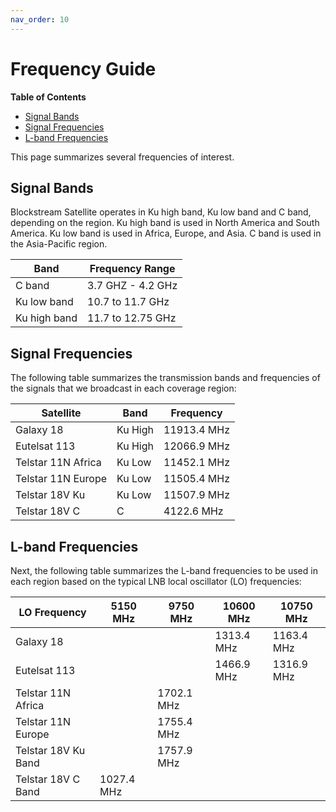 ```yaml
---
nav_order: 10
---
```


# Frequency Guide

<!-- markdown-toc start - Don't edit this section. Run M-x markdown-toc-generate-toc again -->
**Table of Contents**

- [Signal Bands](#signal-bands)
- [Signal Frequencies](#signal-frequencies)
- [L-band Frequencies](#l-band-frequencies)

<!-- markdown-toc end -->

This page summarizes several frequencies of interest.

## Signal Bands

Blockstream Satellite operates in Ku high band, Ku low band and C band, depending on the region. Ku high band is used in North America and South America. Ku low band is used in Africa, Europe, and Asia. C band is used in the Asia-Pacific region.

| Band         | Frequency Range   |
| ------------ | ----------------- |
| C band       | 3.7 GHZ - 4.2 GHz |
| Ku low band  | 10.7 to 11.7 GHz  |
| Ku high band | 11.7 to 12.75 GHz |

## Signal Frequencies

The following table summarizes the transmission bands and frequencies of the signals that we broadcast in each coverage region:

| Satellite          | Band    | Frequency   |
| ------------------ | ------- | ----------- |
| Galaxy 18          | Ku High | 11913.4 MHz |
| Eutelsat 113       | Ku High | 12066.9 MHz |
| Telstar 11N Africa | Ku Low  | 11452.1 MHz |
| Telstar 11N Europe | Ku Low  | 11505.4 MHz |
| Telstar 18V Ku     | Ku Low  | 11507.9 MHz |
| Telstar 18V C      | C       | 4122.6 MHz  |

## L-band Frequencies

Next, the following table summarizes the L-band frequencies to be used in each region based on the typical LNB local oscillator (LO) frequencies:

| LO Frequency        | 5150 MHz   | 9750 MHz   | 10600 MHz  | 10750 MHz  |
| ------------------- | ---------- | ---------- | ---------- | ---------- |
| Galaxy 18           |            |            | 1313.4 MHz | 1163.4 MHz |
| Eutelsat 113        |            |            | 1466.9 MHz | 1316.9 MHz |
| Telstar 11N Africa  |            | 1702.1 MHz |            |            |
| Telstar 11N Europe  |            | 1755.4 MHz |            |            |
| Telstar 18V Ku Band |            | 1757.9 MHz |            |            |
| Telstar 18V C Band  | 1027.4 MHz |            |            |            |

